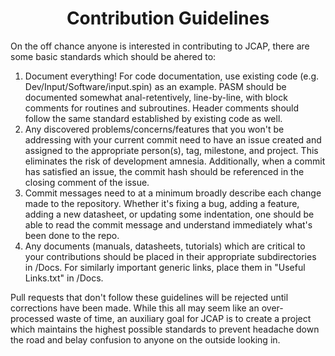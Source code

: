 <h1 align="center">Contribution Guidelines</h1>
<p>On the off chance anyone is interested in contributing to JCAP, there are some basic standards which should be ahered to:</p>

1. Document everything! For code documentation, use existing code (e.g. Dev/Input/Software/input.spin) as an example. PASM should be documented somewhat anal-retentively, line-by-line, with block comments for routines and subroutines. Header comments should follow the same standard established by existing code as well.
2. Any discovered problems/concerns/features that you won't be addressing with your current commit need to have an issue created and assigned to the appropriate person(s), tag, milestone, and project. This eliminates the risk of development amnesia. Additionally, when a commit has satisfied an issue, the commit hash should be referenced in the closing comment of the issue.
3. Commit messages need to at a minimum broadly describe each change made to the repository. Whether it's fixing a bug, adding a feature, adding a new datasheet, or updating some indentation, one should be able to read the commit message and understand immediately what's been done to the repo.
4. Any documents (manuals, datasheets, tutorials) which are critical to your contributions should be placed in their appropriate subdirectories in /Docs. For similarly important generic links, place them in "Useful Links.txt" in /Docs. 

<p>Pull requests that don't follow these guidelines will be rejected until corrections have been made. While this all may seem like an over-processed waste of time, an auxiliary goal for JCAP is to create a project which maintains the highest possible standards to prevent headache down the road and belay confusion to anyone on the outside looking in.</p>
